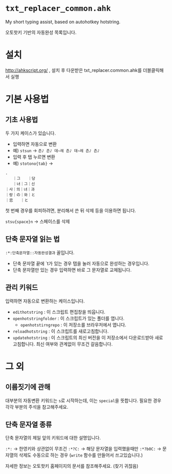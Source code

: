 # `txt_replacer_common.ahk`

My short typing assist, based on autohotkey hotstring.

오토핫키 기반의 자동완성 목록입니다.

# 설치

http://ahkscript.org/ , 설치 후 다운받은 txt_replacer.common.ahk를 더블클릭해서 실행


# 기본 사용법

## 기초 사용법

두 가지 케이스가 있습니다.

- 입력하면 자동으로 변환
- 예) `stsun` → `츤♪ 츤♪ 데~레 츤♪ 데~레 츤♪ 츤♪`
- 입력 후 탭 누르면 변환
- 예) `stotono{tab}` →

```
.
　　｜그　　｜당
　　｜녀｜그｜신
｜사｜의｜녀｜과
｜랑｜の｜와｜と
｜恋　　｜と
```

첫 번째 경우를 회피하려면, 분리해서 쓴 뒤 삭제 등을 이용하면 됩니다.

`stsu{space}n` → 스페이스를 삭제

## 단축 문자열 읽는 법

`:*:단축문자열::자동완성결과` 꼴입니다.

- 단축 문자열 끝에 `t가 있는 경우 탭을 눌러 자동으로 완성하는 경우입니다.
- 단축 문자열만 있는 경우 입력하면 바로 그 문자열로 교체됩니다.

## 관리 키워드

입력하면 자동으로 변환하는 케이스입니다.

- `edithotstring` : 이 스크립트 편집창을 띄웁니다.
- `openhotstringfolder` : 이 스크립트가 있는 폴더를 엽니다.
    - `openhotstirngrepo` : 이 저장소를 브라우저에서 엽니다.
- `reloadhotstring` : 이 스크립트를 새로고침합니다.
- `updatehotstring` : 이 스크립트의 최신 버전을 이 저장소에서 다운로드받아 새로고침합니다. 최신 여부와 관계없이 무조건 갈음합니다.


# 그 외


## 이름짓기에 관해

대부분의 자동변환 키워드는 `s`로 시작하는데, 이는 `special`을 뜻합니다. 필요한 경우 각각 부분의 주석을 참고해주세요.

## 단축 문자열 종류

단축 문자열의 제일 앞의 키워드에 대한 설명입니다.

`:*:` → 한영키와 상관없이 무조건
`:*?C:` → 해당 문자열을 입력했을때만
`:*?b0C:` → 문자열의 삭제도 수동으로 하는 경우 (`write` 함수를 만들어서 쓰고있습니다.)

자세한 정보는 오토핫키 홈페이지의 문서를 참조해주세요. (찾기 귀찮음)
